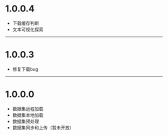
# 1.0.0.4
- 下载缓存判断
- 文本可视化探索
------------
# 1.0.0.3 
- 修复下载bug
------------
# 1.0.0.0
- 数据集远程加载
- 数据集本地加载
- 数据集预处理
- 数据集同步和上传（暂未开放）